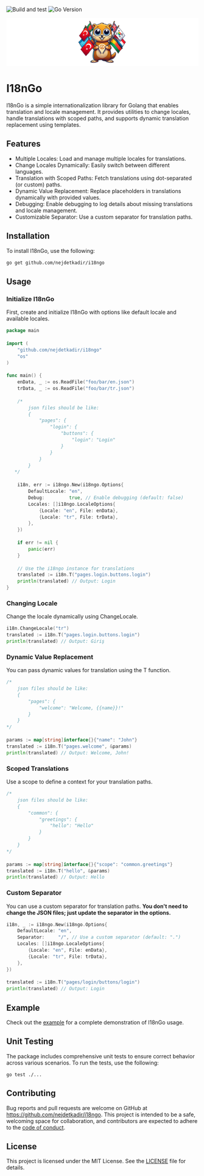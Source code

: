 ![Build and test](https://github.com/nejdetkadir/i18ngo/actions/workflows/main.yml/badge.svg?branch=main)
![Go Version](https://img.shields.io/badge/go_version-_1.23.1-007d9c.svg)


![cover](docs/cover.png)

# I18nGo

I18nGo is a simple internationalization library for Golang that enables translation and locale management. It provides utilities to change locales, handle translations with scoped paths, and supports dynamic translation replacement using templates.

## Features
- Multiple Locales: Load and manage multiple locales for translations.
- Change Locales Dynamically: Easily switch between different languages.
- Translation with Scoped Paths: Fetch translations using dot-separated (or custom) paths.
- Dynamic Value Replacement: Replace placeholders in translations dynamically with provided values.
- Debugging: Enable debugging to log details about missing translations and locale management.
- Customizable Separator: Use a custom separator for translation paths.

## Installation
To install I18nGo, use the following:

```bash
go get github.com/nejdetkadir/i18ngo
```

## Usage
### Initialize I18nGo
First, create and initialize I18nGo with options like default locale and available locales.

```go
package main

import (
    "github.com/nejdetkadir/i18ngo"
    "os"
)

func main() {
    enData, _ := os.ReadFile("foo/bar/en.json")
    trData, _ := os.ReadFile("foo/bar/tr.json")
	
    /*
        json files should be like:
        {
            "pages": {
                "login": {
                    "buttons": {
                        "login": "Login"
                    }
                }
            }
        }
   */

    i18n, err := i18ngo.New(i18ngo.Options{
        DefaultLocale: "en",
        Debug:         true, // Enable debugging (default: false)
        Locales: []i18ngo.LocaleOptions{
            {Locale: "en", File: enData},
            {Locale: "tr", File: trData},
        },
    })

    if err != nil {
        panic(err)
    }

    // Use the i18ngo instance for translations
    translated := i18n.T("pages.login.buttons.login")
    println(translated) // Output: Login
}
```

### Changing Locale
Change the locale dynamically using ChangeLocale.

```go
i18n.ChangeLocale("tr")
translated := i18n.T("pages.login.buttons.login")
println(translated) // Output: Giriş
```

### Dynamic Value Replacement
You can pass dynamic values for translation using the T function.

```go
/*
    json files should be like:
    {
        "pages": {
            "welcome": "Welcome, {{name}}!"
        }
    }
*/

params := map[string]interface{}{"name": "John"}
translated := i18n.T("pages.welcome", &params)
println(translated) // Output: Welcome, John!
```

### Scoped Translations
Use a scope to define a context for your translation paths.

```go
/*
    json files should be like:
    {
        "common": {
            "greetings": {
                "hello": "Hello"
            }
        }
    }
*/

params := map[string]interface{}{"scope": "common.greetings"}
translated := i18n.T("hello", &params)
println(translated) // Output: Hello
```

### Custom Separator
You can use a custom separator for translation paths. **You don't need to change the JSON files; just update the separator in the options.**

```go
i18n, _ := i18ngo.New(i18ngo.Options{
    DefaultLocale: "en",
    Separator:     "/", // Use a custom separator (default: ".")
    Locales: []i18ngo.LocaleOptions{
        {Locale: "en", File: enData},
        {Locale: "tr", File: trData},
    },
})

translated := i18n.T("pages/login/buttons/login")
println(translated) // Output: Login
```

## Example
Check out the [example](example/main.go) for a complete demonstration of I18nGo usage.

## Unit Testing
The package includes comprehensive unit tests to ensure correct behavior across various scenarios. To run the tests, use the following:

```b![cover.png](../../../Downloads/cover.png)ash
go test ./...
```

## Contributing
Bug reports and pull requests are welcome on GitHub at https://github.com/nejdetkadir/i18ngo. This project is intended to be a safe, welcoming space for collaboration, and contributors are expected to adhere to the [code of conduct](https://github.com/nejdetkadir/i18ngo/blob/main/CODE_OF_CONDUCT.md).

## License
This project is licensed under the MIT License. See the [LICENSE](LICENSE) file for details.